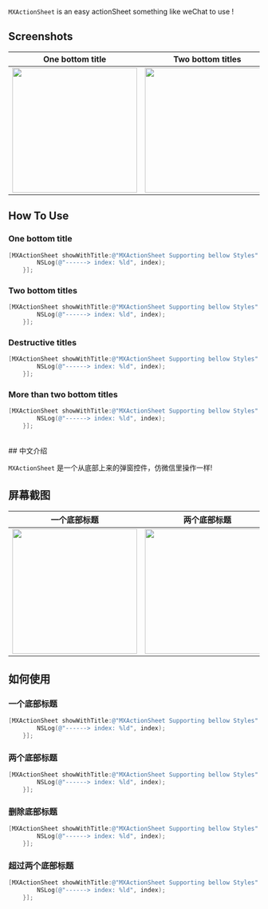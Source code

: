 
`MXActionSheet` is an easy actionSheet something like weChat to use !

## Screenshots

One bottom title | Two bottom titles | Destructive titles | More than two bottom titles
---|----|----|-----
<image src="https://user-images.githubusercontent.com/38175174/47633246-1fc77280-db88-11e8-9322-cb07ea853b21.gif" width="250">|<image src="https://user-images.githubusercontent.com/38175174/47633290-4ab1c680-db88-11e8-88e1-cfae8f780d75.gif" width="250">|<image src="https://user-images.githubusercontent.com/38175174/47633321-6917c200-db88-11e8-8736-7cbf7562efc7.gif" width="250"> | <image src="https://user-images.githubusercontent.com/38175174/47633402-bbf17980-db88-11e8-8f61-0ae2fbdd90e4.gif" width="250">



## How To Use

### One bottom title

``` Objective-C
[MXActionSheet showWithTitle:@"MXActionSheet Supporting bellow Styles" cancelButtonTitle:@"cancel" destructiveButtonTitle:nil otherButtonTitles:@[@"title 1st"] selectedBlock:^(NSInteger index) {
        NSLog(@"------> index: %ld", index);
    }];
```
### Two bottom titles

``` Objective-C
[MXActionSheet showWithTitle:@"MXActionSheet Supporting bellow Styles" cancelButtonTitle:@"cancel" destructiveButtonTitle:nil otherButtonTitles:@[@"title 1st", @"title 2nd"] selectedBlock:^(NSInteger index) {
        NSLog(@"------> index: %ld", index);
    }];
```
### Destructive titles

``` Objective-C
[MXActionSheet showWithTitle:@"MXActionSheet Supporting bellow Styles" cancelButtonTitle:@"cancel" destructiveButtonTitle:@"destructive titles" otherButtonTitles:@[@"title 1st", @"title 2nd"] selectedBlock:^(NSInteger index) {
        NSLog(@"------> index: %ld", index);
    }];
```
### More than two bottom titles

``` Objective-C
[MXActionSheet showWithTitle:@"MXActionSheet Supporting bellow Styles" cancelButtonTitle:@"cancel" destructiveButtonTitle:nil otherButtonTitles:@[@"title 1st", @"title 2nd", @"title 3th"] selectedBlock:^(NSInteger index) {
        NSLog(@"------> index: %ld", index);
    }];
```

<br/>
## 中文介绍

`MXActionSheet` 是一个从底部上来的弹窗控件，仿微信里操作一样!

## 屏幕截图

一个底部标题 | 两个底部标题 | 删除底部标题 | 超过两个底部标题
---|----|----|-----
<image src="https://user-images.githubusercontent.com/17949980/35078903-90963830-fc3f-11e7-8184-7438aaaa1657.gif" width="250">|<image src="https://user-images.githubusercontent.com/17949980/35079532-23b47e58-fc43-11e7-8a75-21eaeac65344.gif" width="250">|<image src="https://user-images.githubusercontent.com/17949980/35079615-a73f41b8-fc43-11e7-9640-56ca24e0dc6e.gif" width="250"> | <image src="https://user-images.githubusercontent.com/17949980/35079974-b3bebe1c-fc45-11e7-842a-22296ecfcc1b.gif" width="250">



## 如何使用

### 一个底部标题

``` Objective-C
[MXActionSheet showWithTitle:@"MXActionSheet Supporting bellow Styles" cancelButtonTitle:@"cancel" destructiveButtonTitle:nil otherButtonTitles:@[@"title 1st"] selectedBlock:^(NSInteger index) {
        NSLog(@"------> index: %ld", index);
    }];
```
### 两个底部标题

``` Objective-C
[MXActionSheet showWithTitle:@"MXActionSheet Supporting bellow Styles" cancelButtonTitle:@"cancel" destructiveButtonTitle:nil otherButtonTitles:@[@"title 1st", @"title 2nd"] selectedBlock:^(NSInteger index) {
        NSLog(@"------> index: %ld", index);
    }];
```
### 删除底部标题

``` Objective-C
[MXActionSheet showWithTitle:@"MXActionSheet Supporting bellow Styles" cancelButtonTitle:@"cancel" destructiveButtonTitle:@"destructive titles" otherButtonTitles:@[@"title 1st", @"title 2nd"] selectedBlock:^(NSInteger index) {
        NSLog(@"------> index: %ld", index);
    }];
```
### 超过两个底部标题

``` Objective-C
[MXActionSheet showWithTitle:@"MXActionSheet Supporting bellow Styles" cancelButtonTitle:@"cancel" destructiveButtonTitle:nil otherButtonTitles:@[@"title 1st", @"title 2nd", @"title 3th"] selectedBlock:^(NSInteger index) {
        NSLog(@"------> index: %ld", index);
    }];
```



